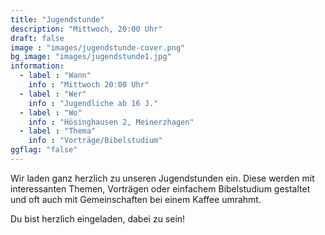 ```yaml
---
title: "Jugendstunde"
description: "Mittwoch, 20:00 Uhr"
draft: false
image : "images/jugendstunde-cover.png"
bg_image: "images/jugendstunde1.jpg"
information:
  - label : "Wann"
    info : "Mittwoch 20:00 Uhr"
  - label : "Wer"
    info : "Jugendliche ab 16 J."
  - label : "Wo"
    info : "Hösinghausen 2, Meinerzhagen"
  - label : "Thema"
    info : "Vorträge/Bibelstudium"
ggflag: "false"
---
```


Wir laden ganz herzlich zu unseren Jugendstunden ein. Diese werden mit interessanten Themen, Vorträgen oder einfachem Bibelstudium gestaltet und oft auch mit Gemeinschaften bei einem Kaffee  umrahmt. 

Du bist herzlich eingeladen, dabei zu sein!
